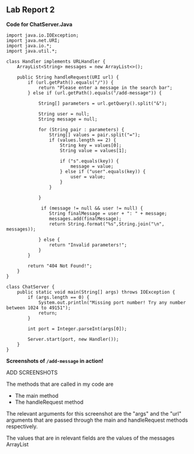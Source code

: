 ## Lab Report 2

**Code for ChatServer.Java** 
```
import java.io.IOException;
import java.net.URI;
import java.io.*;
import java.util.*;

class Handler implements URLHandler {
    ArrayList<String> messages = new ArrayList<>();
    
    public String handleRequest(URI url) {
        if (url.getPath().equals("/")) {
            return "Please enter a message in the search bar";
        } else if (url.getPath().equals("/add-message")) {

            String[] parameters = url.getQuery().split("&");

            String user = null;
            String message = null;

            for (String pair : parameters) {
                String[] values = pair.split("=");
                if (values.length == 2) {
                    String key = values[0];
                    String value = values[1];

                    if ("s".equals(key)) {
                        message = value;
                    } else if ("user".equals(key)) {
                        user = value;
                    }
                }
               
            }

             if (message != null && user != null) {
                String finalMessage = user + ": " + message;
                messages.add(finalMessage);
                return String.format("%s",String.join("\n", messages));
        
            } else {
                return "Invalid parameters!";
            }
        }

        return "404 Not Found!";
    }
}

class ChatServer {
    public static void main(String[] args) throws IOException {
        if (args.length == 0) {
            System.out.println("Missing port number! Try any number between 1024 to 49151");
            return;
        }

        int port = Integer.parseInt(args[0]);

        Server.start(port, new Handler());
    }
}
```

**Screenshots of `/add-message` in action!**

ADD SCREENSHOTS

The methods that are called in my code are 
* The main method
* The handleRequest method

The relevant arguments for this screenshot are the "args" and the "url" arguments that are passed through the main and handleRequest methods respectively. 

The values that are in relevant fields are the values of the messages ArrayList


